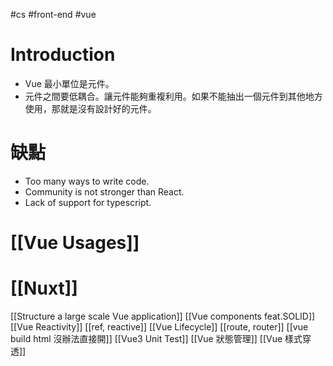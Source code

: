 #cs #front-end #vue 

# Introduction
- Vue 最小單位是元件。
- 元件之間要低耦合。讓元件能夠重複利用。如果不能抽出一個元件到其他地方使用，那就是沒有設計好的元件。

# 缺點
-   Too many ways to write code.
-   Community is not stronger than React.
-   Lack of support for typescript.

# [[Vue Usages]]

# [[Nuxt]]

[[Structure a large scale Vue application]]
[[Vue components feat.SOLID]]
[[Vue Reactivity]]
[[ref, reactive]]
[[Vue Lifecycle]]
[[route, router]]
[[vue build  html 沒辦法直接開]]
[[Vue3 Unit Test]]
[[Vue 狀態管理]]
[[Vue 樣式穿透]]
